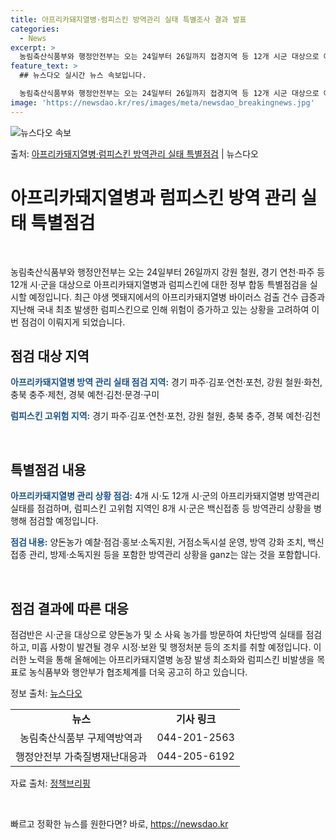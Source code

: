 ```yaml
---
title: 아프리카돼지열병·럼피스킨 방역관리 실태 특별조사 결과 발표
categories:
  - News
excerpt: >
  농림축산식품부와 행정안전부는 오는 24일부터 26일까지 접경지역 등 12개 시군 대상으로 아프리카돼지열병, …
feature_text: >
  ## 뉴스다오 실시간 뉴스 속보입니다.

  농림축산식품부와 행정안전부는 오는 24일부터 26일까지 접경지역 등 12개 시군 대상으로 아프리카돼지열병, …
image: 'https://newsdao.kr/res/images/meta/newsdao_breakingnews.jpg'
---
```


![뉴스다오 속보](https://newsdao.kr/res/images/meta/newsdao_breakingnews.jpg)

<p>출처: <a href="https://newsdao.kr/3646" rel="dofollow">아프리카돼지열병·럼피스킨 방역관리 실태 특별점검</a> | 뉴스다오</p>

<h1>아프리카돼지열병과 럼피스킨 방역 관리 실태 특별점검</h1>
<p data-ke-size="size16">&nbsp;</p>
<p>농림축산식품부와 행정안전부는 오는 24일부터 26일까지 강원 철원, 경기 연천·파주 등 12개 시·군을 대상으로 아프리카돼지열병과 럼피스킨에 대한 정부 합동 특별점검을 실시할 예정입니다. 최근 야생 멧돼지에서의 아프리카돼지열병 바이러스 검출 건수 급증과 지난해 국내 최초 발생한 럼피스킨으로 인해 위험이 증가하고 있는 상황을 고려하여 이번 점검이 이뤄지게 되었습니다.</p>
<h2>점검 대상 지역</h2>
<p><b><span style="color: #1a5490;">아프리카돼지열병 방역 관리 실태 점검 지역:</span></b> 경기 파주·김포·연천·포천, 강원 철원·화천, 충북 충주·제천, 경북 예천·김천·문경·구미</p>
<p><b><span style="color: #1a5490;">럼피스킨 고위험 지역:</span></b> 경기 파주·김포·연천·포천, 강원 철원, 충북 충주, 경북 예천·김천</p>
<p data-ke-size="size16">&nbsp;</p>
<h2>특별점검 내용</h2>
<p><b><span style="color: #1a5490;">아프리카돼지열병 관리 상황 점검:</span></b> 4개 시·도 12개 시·군의 아프리카돼지열병 방역관리 실태를 점검하며, 럼피스킨 고위험 지역인 8개 시·군은 백신접종 등 방역관리 상황을 병행해 점검할 예정입니다.</p>
<p><b><span style="color: #1a5490;">점검 내용:</span></b> 양돈농가 예찰·점검·홍보·소독지원, 거점소독시설 운영, 방역 강화 조치, 백신접종 관리, 방제·소독지원 등을 포함한 방역관리 상황을 ganz는 않는 것을 포함합니다.</p>
<p data-ke-size="size16">&nbsp;</p>
<h2>점검 결과에 따른 대응</h2>
<p>점검반은 시·군을 대상으로 양돈농가 및 소 사육 농가를 방문하여 차단방역 실태를 점검하고, 미흡 사항이 발견될 경우 시정·보완 및 행정처분 등의 조치를 취할 예정입니다. 이러한 노력을 통해 올해에는 아프리카돼지열병 농장 발생 최소화와 럼피스킨 비발생을 목표로 농식품부와 행안부가 협조체계를 더욱 공고히 하고 있습니다.</p>
<p>정보 출처: <a href="https://newsdao.kr/3646">뉴스다오</a></p>
<table>
<tbody>
<tr>
<td style="text-align: center; height: 17px;"><b>뉴스</b></td>
<td style="text-align: center; height: 17px;"><b>기사 링크</b></td>
</tr>
<tr>
<td style="text-align: center; height: 17px;">농림축산식품부 구제역방역과</td>
<td style="text-align: center; height: 17px;">044-201-2563</td>
</tr>
<tr>
<td style="text-align: center; height: 17px;">행정안전부 가축질병재난대응과</td>
<td style="text-align: center; height: 17px;">044-205-6192</td>
</tr>
</tbody>
</table>
<p>자료 출처: <a href="www.korea.kr">정책브리핑</a></p>
<p data-ke-size="size16">&nbsp;</p> 

빠르고 정확한 뉴스를 원한다면? 바로, <a href="https://newsdao.kr" rel="dofollow">https://newsdao.kr</a>


